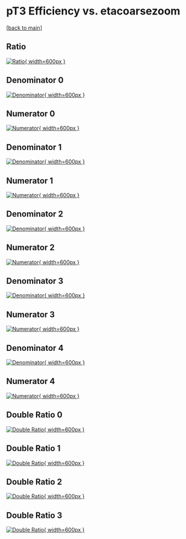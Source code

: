 # pT3 Efficiency vs. etacoarsezoom

[[back to main](./)]



## Ratio

[![Ratio](../mtv/var/pT3_loweta_211_0_eff_etacoarsezoom.png){ width=600px }](../mtv/var/pT3_loweta_211_0_eff_etacoarsezoom.pdf)

## Denominator 0

[![Denominator](../mtv/den/pT3_loweta_211_0_eff_etacoarsezoom_den0.png){ width=600px }](../mtv/den/pT3_loweta_211_0_eff_etacoarsezoom_den0.pdf)

## Numerator 0

[![Numerator](../mtv/num/pT3_loweta_211_0_eff_etacoarsezoom_num0.png){ width=600px }](../mtv/num/pT3_loweta_211_0_eff_etacoarsezoom_num0.pdf)

## Denominator 1

[![Denominator](../mtv/den/pT3_loweta_211_0_eff_etacoarsezoom_den1.png){ width=600px }](../mtv/den/pT3_loweta_211_0_eff_etacoarsezoom_den1.pdf)

## Numerator 1

[![Numerator](../mtv/num/pT3_loweta_211_0_eff_etacoarsezoom_num1.png){ width=600px }](../mtv/num/pT3_loweta_211_0_eff_etacoarsezoom_num1.pdf)

## Denominator 2

[![Denominator](../mtv/den/pT3_loweta_211_0_eff_etacoarsezoom_den2.png){ width=600px }](../mtv/den/pT3_loweta_211_0_eff_etacoarsezoom_den2.pdf)

## Numerator 2

[![Numerator](../mtv/num/pT3_loweta_211_0_eff_etacoarsezoom_num2.png){ width=600px }](../mtv/num/pT3_loweta_211_0_eff_etacoarsezoom_num2.pdf)

## Denominator 3

[![Denominator](../mtv/den/pT3_loweta_211_0_eff_etacoarsezoom_den3.png){ width=600px }](../mtv/den/pT3_loweta_211_0_eff_etacoarsezoom_den3.pdf)

## Numerator 3

[![Numerator](../mtv/num/pT3_loweta_211_0_eff_etacoarsezoom_num3.png){ width=600px }](../mtv/num/pT3_loweta_211_0_eff_etacoarsezoom_num3.pdf)

## Denominator 4

[![Denominator](../mtv/den/pT3_loweta_211_0_eff_etacoarsezoom_den4.png){ width=600px }](../mtv/den/pT3_loweta_211_0_eff_etacoarsezoom_den4.pdf)

## Numerator 4

[![Numerator](../mtv/num/pT3_loweta_211_0_eff_etacoarsezoom_num4.png){ width=600px }](../mtv/num/pT3_loweta_211_0_eff_etacoarsezoom_num4.pdf)

## Double Ratio 0

[![Double Ratio](../mtv/ratio/pT3_loweta_211_0_eff_etacoarsezoom_ratio0.png){ width=600px }](../mtv/ratio/pT3_loweta_211_0_eff_etacoarsezoom_ratio0.pdf)

## Double Ratio 1

[![Double Ratio](../mtv/ratio/pT3_loweta_211_0_eff_etacoarsezoom_ratio1.png){ width=600px }](../mtv/ratio/pT3_loweta_211_0_eff_etacoarsezoom_ratio1.pdf)

## Double Ratio 2

[![Double Ratio](../mtv/ratio/pT3_loweta_211_0_eff_etacoarsezoom_ratio2.png){ width=600px }](../mtv/ratio/pT3_loweta_211_0_eff_etacoarsezoom_ratio2.pdf)

## Double Ratio 3

[![Double Ratio](../mtv/ratio/pT3_loweta_211_0_eff_etacoarsezoom_ratio3.png){ width=600px }](../mtv/ratio/pT3_loweta_211_0_eff_etacoarsezoom_ratio3.pdf)

